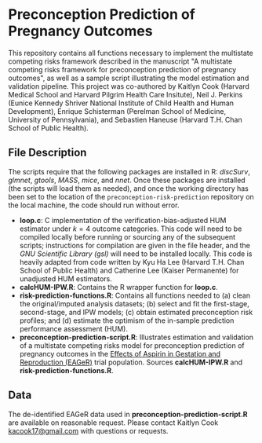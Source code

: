 # Preconception Prediction of Pregnancy Outcomes
This repository contains all functions necessary to implement the multistate competing risks framework described in the manuscript "A multistate competing risks framework for preconception prediction of pregnancy outcomes", as well as a sample script illustrating the model estimation and validation pipeline. This project was co-authored by Kaitlyn Cook (Harvard Medical School and Harvard Pilgrim Health Care Insitute), Neil J. Perkins (Eunice Kennedy Shriver National Institute of Child Health and Human Development), Enrique Schisterman (Perelman School of Medicine, University of Pennsylvania), and Sebastien Haneuse (Harvard T.H. Chan School of Public Health).

## File Description
The scripts require that the following packages are installed in R: *discSurv*, *glmnet*, *gtools*, *MASS*, *mice*, and *nnet*. Once these packages are installed (the scripts will load them as needed), and once the working directory has been set to the location of the `preconception-risk-prediction` repository on the local machine, the code should run without error.
* **loop.c**: C implementation of the verification-bias-adjusted HUM estimator under $k=4$ outcome categories. This code will need to be compiled locally before running or sourcing any of the subsequent scripts; instructions for compilation are given in the file header, and the *GNU Scientific Library (gsl)* will need to be installed locally. This code is heavily adapted from code written by Kyu Ha Lee (Harvard T.H. Chan School of Public Health) and Catherine Lee (Kaiser Permanente) for unadjusted HUM estimators.
* **calcHUM-IPW.R**: Contains the R wrapper function for **loop.c**.
* **risk-prediction-functions.R**: Contains all functions needed to (a) clean the original/imputed analysis datasets; (b) select and fit the first-stage, second-stage, and IPW models; (c) obtain estimated preconception risk profiles; and (d) estimate the optimism of the in-sample prediction performance assessment (HUM).
* **preconception-prediction-script.R**: Illustrates estimation and validation of a multistate competing risks model for preconception prediction of pregnancy outcomes in the [Effects of Aspirin in Gestation and Reproduction (EAGeR)](http://www.thelancet.com/journals/lancet/article/PIIS0140-6736(14)60157-4/fulltext) trial population. Sources **calcHUM-IPW.R** and **risk-prediction-functions.R**.

## Data
The de-identified EAGeR data used in **preconception-prediction-script.R** are available on reasonable request. Please contact Kaitlyn Cook [kacook17@gmail.com](mailto:kacook17@gmail.com) with questions or requests.
